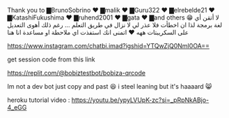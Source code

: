 Thank you to
▇BrunoSobrino ♥
▇malik ♥
▇Guru322 ♥
▇elrebelde21 ♥
▇KatashiFukushima ♥
▇ruhend2001 ♥
▇gata ♥
▇and others 😁
لا أتقن أي لغة برمجة لذا ان اخطأت فلا عذر لي لا نزال في طريق التعلم ... رغم ذلك أهوى التعديل على السكريبتات ههه ♥ اتمنى انك استفذت 
اي ملاحطة او مساعدة انا هنا

https://www.instagram.com/chatbi.imad?igshid=YTQwZjQ0NmI0OA==

get session code from this link

https://replit.com/@bobiztestbot/bobiza-qrcode

Im not a dev bot just copy and past 😆 i steel leaning but it's haaaard 😸
 
heroku tutorial video :
https://youtu.be/ypyLVUpK-zc?si=_pRpNkABjo-4_eGG
